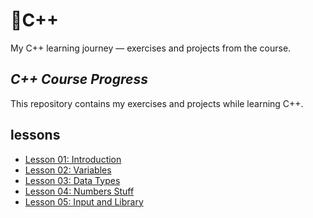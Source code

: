 # 📌C++
My C++ learning journey — exercises and projects from the course.
## *C++ Course Progress*  

This repository contains my exercises and projects while learning C++.  

## lessons 
- [Lesson 01: Introduction](lesson-01-introduction/)  
- [Lesson 02: Variables](lesson-02-variables/)  
- [Lesson 03: Data Types](lesson-03-dataTypes/)
- [Lesson 04: Numbers Stuff](lesson-04-numbersStuff/)
- [Lesson 05: Input and Library](lesson-05-input_library/)
